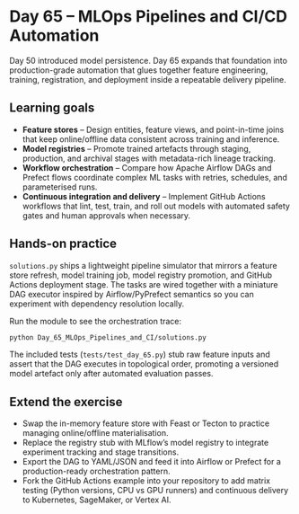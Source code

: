 # Day 65 – MLOps Pipelines and CI/CD Automation

Day 50 introduced model persistence. Day 65 expands that foundation into
production-grade automation that glues together feature engineering,
training, registration, and deployment inside a repeatable delivery
pipeline.

## Learning goals

- **Feature stores** – Design entities, feature views, and point-in-time
  joins that keep online/offline data consistent across training and
  inference.
- **Model registries** – Promote trained artefacts through staging,
  production, and archival stages with metadata-rich lineage tracking.
- **Workflow orchestration** – Compare how Apache Airflow DAGs and
  Prefect flows coordinate complex ML tasks with retries, schedules, and
  parameterised runs.
- **Continuous integration and delivery** – Implement GitHub Actions
  workflows that lint, test, train, and roll out models with automated
  safety gates and human approvals when necessary.

## Hands-on practice

`solutions.py` ships a lightweight pipeline simulator that mirrors a
feature store refresh, model training job, model registry promotion, and
GitHub Actions deployment stage. The tasks are wired together with a
miniature DAG executor inspired by Airflow/PyPrefect semantics so you
can experiment with dependency resolution locally.

Run the module to see the orchestration trace:

```bash
python Day_65_MLOps_Pipelines_and_CI/solutions.py
```

The included tests (`tests/test_day_65.py`) stub raw feature inputs and
assert that the DAG executes in topological order, promoting a versioned
model artefact only after automated evaluation passes.

## Extend the exercise

- Swap the in-memory feature store with Feast or Tecton to practice
  managing online/offline materialisation.
- Replace the registry stub with MLflow’s model registry to integrate
  experiment tracking and stage transitions.
- Export the DAG to YAML/JSON and feed it into Airflow or Prefect for a
  production-ready orchestration pattern.
- Fork the GitHub Actions example into your repository to add matrix
  testing (Python versions, CPU vs GPU runners) and continuous delivery
  to Kubernetes, SageMaker, or Vertex AI.
